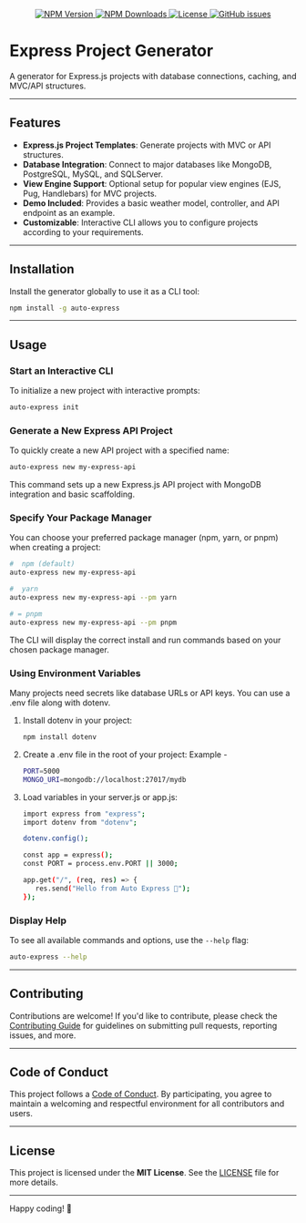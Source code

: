 <p align="center">
  
</p>

<p align="center">
  <a href="https://www.npmjs.com/package/auto-express">
    <img src="https://img.shields.io/npm/v/auto-express?style=for-the-badge" alt="NPM Version">
  </a>
  <a href="https://www.npmjs.com/package/auto-express">
    <img src="https://img.shields.io/npm/dt/auto-express?style=for-the-badge" alt="NPM Downloads">
  </a>
  <a href="https://github.com/arya2004/auto-express/blob/main/LICENSE">
    <img src="https://img.shields.io/npm/l/auto-express?style=for-the-badge" alt="License">
  </a>
  <a href="https://github.com/arya2004/auto-express/issues">
    <img src="https://img.shields.io/github/issues/arya2004/auto-express?style=for-the-badge" alt="GitHub issues">
  </a>
</p>

# Express Project Generator

A generator for Express.js projects with database connections, caching, and MVC/API structures.

---

## Features

- **Express.js Project Templates**: Generate projects with MVC or API structures.
- **Database Integration**: Connect to major databases like MongoDB, PostgreSQL, MySQL, and SQLServer.
- **View Engine Support**: Optional setup for popular view engines (EJS, Pug, Handlebars) for MVC projects.
- **Demo Included**: Provides a basic weather model, controller, and API endpoint as an example.
- **Customizable**: Interactive CLI allows you to configure projects according to your requirements.

---

## Installation

Install the generator globally to use it as a CLI tool:

```bash
npm install -g auto-express
```

---

## Usage

### **Start an Interactive CLI**

To initialize a new project with interactive prompts:

```bash
auto-express init
```

### **Generate a New Express API Project**

To quickly create a new API project with a specified name:

```bash
auto-express new my-express-api
```

This command sets up a new Express.js API project with MongoDB integration and basic scaffolding.

### **Specify Your Package Manager**

You can choose your preferred package manager (npm, yarn, or pnpm) when creating a project:

```bash
#  npm (default)
auto-express new my-express-api

#  yarn
auto-express new my-express-api --pm yarn

# = pnpm
auto-express new my-express-api --pm pnpm
```

The CLI will display the correct install and run commands based on your chosen package manager.

### **Using Environment Variables**

Many projects need secrets like database URLs or API keys. You can use a .env file along with dotenv.

1. Install dotenv in your project:
   ```bash
   npm install dotenv
   ```
2. Create a .env file in the root of your project:
   Example -
   ```bash
   PORT=5000
   MONGO_URI=mongodb://localhost:27017/mydb
   ```
3. Load variables in your server.js or app.js:

   ```bash
   import express from "express";
   import dotenv from "dotenv";

   dotenv.config();

   const app = express();
   const PORT = process.env.PORT || 3000;

   app.get("/", (req, res) => {
      res.send("Hello from Auto Express 🚀");
   });
   ```

### **Display Help**

To see all available commands and options, use the `--help` flag:

```bash
auto-express --help
```

---

## Contributing

Contributions are welcome! If you'd like to contribute, please check the [Contributing Guide](CONTRIBUTING.md) for guidelines on submitting pull requests, reporting issues, and more.

---

## Code of Conduct

This project follows a [Code of Conduct](CODE_OF_CONDUCT.md). By participating, you agree to maintain a welcoming and respectful environment for all contributors and users.

---

## License

This project is licensed under the **MIT License**. See the [LICENSE](LICENSE.md) file for more details.

---

Happy coding! 🚀
